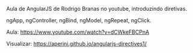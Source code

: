 Aula de AngularJS de Rodrigo Branas no youtube, introduzindo diretivas.

ngApp, ngController, ngBind, ngModel, ngRepeat, ngClick.

Aula: https://www.youtube.com/watch?v=dCWkeFBCPnA

Visualizar: https://aperini.github.io/angularjs-directives1/
